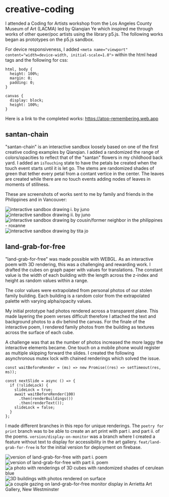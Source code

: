 # creative-coding
I attended a Coding for Artists workshop from the Los Angeles County Museum of Art (LACMA) led by Qianqian Ye which inspired me through works of other queer/poc artists using the library p5.js. The following works began as prototypes on the p5.js sandbox. 

For device responsiveness, I added `<meta name="viewport" content="width=device-width, initial-scale=1.0">` within the html head tags and the following for css:
```
html, body {
  height: 100%;
  margin: 0;
  padding: 0;
}

canvas {
  display: block;
  height: 100%;
}
```

Here is a link to the completed works:
https://atop-remembering.web.app

## santan-chain 
"santan-chain" is an interactive sandbox loosely based on one of the first creative coding examples by Qianqian. I added a randomized the range of colors/opacities to reflect that of the "santan" flowers in my childhood back yard. I added an `isTouching` state to have the petals be created when the touch event starts until it is let go. The stems are randomized shades of green that tether every petal from a contant vertice in the center. The leaves are created while there are no touch events adding nodes of leaves in moments of stillness.

These are screenshots of works sent to me by family and friends in the Philippines and in Vancouver:

![interactive sandbox drawing i. by juno](https://github.com/katporks/creative-coding/blob/main/readme-photos/juno-1.jpg?raw=true)
![interactive sandbox drawing ii. by juno](https://github.com/katporks/creative-coding/blob/main/readme-photos/juno-2.jpg?raw=true)
![interactive sandbox drawing by cousin/former neighbor in the philippines - roxanne](https://github.com/katporks/creative-coding/blob/main/readme-photos/roxanne-time-capsule.jpg?raw=true)
![interactive sandbox drawing by tita jo](https://github.com/katporks/creative-coding/blob/main/readme-photos/roxanne-time-capsule.jpg?raw=true)

## land-grab-for-free
"land-grab-for-free" was made possible with WEBGL. As an interactive poem with 3D rendering, this was a challenging and rewarding work. I drafted the cubes on graph paper with values for translations. The constant value is the width of each building with the length across the z-index and height as random values within a range. 

The color values were extrapolated from personal photos of our stolen family building. Each building is a random color from the extrapolated palette with varying alpha/opacity  values. 

My initial prototype had photos rendered across a transparent plane. This made layering the poem verses difficult therefore I attached the text and background photos to a div behind the canvas. For the finale of the interactive poem, I rendered family photos from the building as textures across the surface of each cube. 

A challenge was that as the number of photos increased the more laggy the interactive elements became. One touch on a mobile phone would register as multiple skipping forward the slides. I created the following asynchronous mutex lock with chained renderings which solved the issue.

```
const waitBeforeRender = (ms) => new Promise((res) => setTimeout(res, ms));

const nextSlide = async () => {
  if (!slideLock) {
    slideLock = true;
    await waitBeforeRender(100)
      .then(renderBuildings())
      .then(renderText());
    slideLock = false;
  }
};
```

I made different branches in this repo for unique renderings. The `poetry for print` branch was to be able to create an art print with part i. and part ii. of the poems. `version/display-on-monitor` was a branch where I created a feature without text to display for accessibility in the art gallery. `feat/land-grab-for-free` is for the initial version for deployment on firebase.

![version of land-grab-for-free with part i. poem](https://github.com/katporks/creative-coding/blob/main/readme-photos/IMG_7773.PNG?raw=true)
![version of land-grab-for-free with part ii. poem](https://github.com/katporks/creative-coding/blob/main/readme-photos/IMG_7702.PNG?raw=true)
![a photo with renderings of 3D cubes with randomized shades of cerulean blue](https://github.com/katporks/creative-coding/blob/main/readme-photos/IMG_7703.PNG?raw=true)
![3D buildings with photos rendered on surface](https://github.com/katporks/creative-coding/blob/main/readme-photos/IMG_7705.PNG?raw=true)
![a couple gazing on land-grab-for-free monitor display in Arrietta Art Gallery, New Westminster](https://github.com/katporks/creative-coding/blob/main/readme-photos/IMG_7722.jpeg?raw=true)

